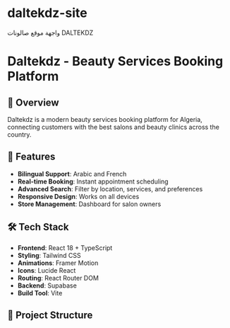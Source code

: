 # daltekdz-site  
واجهة موقع صالونات DALTEKDZ

# Daltekdz - Beauty Services Booking Platform

## 🌟 Overview  
Daltekdz is a modern beauty services booking platform for Algeria, connecting customers with the best salons and beauty clinics across the country.

## 🚀 Features  
- **Bilingual Support**: Arabic and French  
- **Real-time Booking**: Instant appointment scheduling  
- **Advanced Search**: Filter by location, services, and preferences  
- **Responsive Design**: Works on all devices  
- **Store Management**: Dashboard for salon owners  

## 🛠️ Tech Stack  
- **Frontend**: React 18 + TypeScript  
- **Styling**: Tailwind CSS  
- **Animations**: Framer Motion  
- **Icons**: Lucide React  
- **Routing**: React Router DOM  
- **Backend**: Supabase  
- **Build Tool**: Vite  

## 📁 Project Structure  
